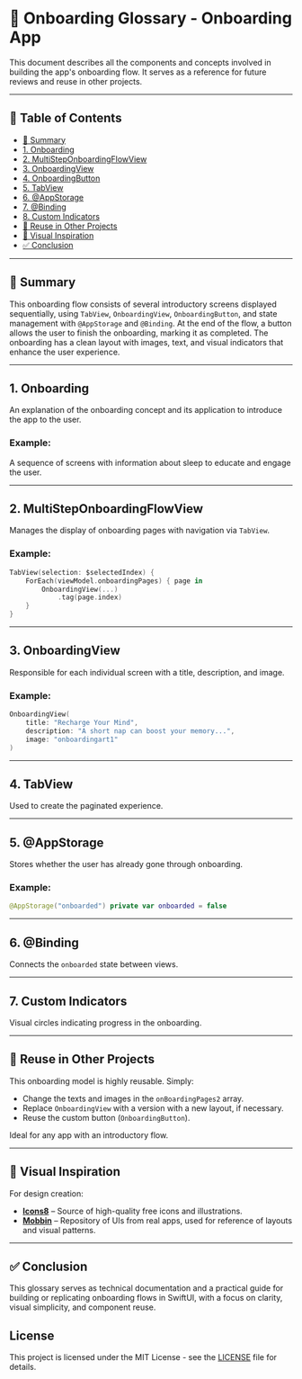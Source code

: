 # 📘 Onboarding Glossary - Onboarding App

This document describes all the components and concepts involved in building the app's onboarding flow. It serves as a reference for future reviews and reuse in other projects.

---

## 📑 Table of Contents

- [🔹 Summary](#-summary)
- [1. Onboarding](#1-onboarding)
- [2. MultiStepOnboardingFlowView](#2-multisteponboardingflowview)
- [3. OnboardingView](#3-onboardingview)
- [4. OnboardingButton](#4-onboardingbutton)
- [5. TabView](#5-tabview)
- [6. @AppStorage](#6-appstorage)
- [7. @Binding](#7-binding)
- [8. Custom Indicators](#8-custom-indicators)
- [🔁 Reuse in Other Projects](#-reuse-in-other-projects)
- [🎨 Visual Inspiration](#-visual-inspiration)
- [✅ Conclusion](#-conclusion)

---


## 🔹 Summary

This onboarding flow consists of several introductory screens displayed sequentially, using `TabView`, `OnboardingView`, `OnboardingButton`, and state management with `@AppStorage` and `@Binding`. At the end of the flow, a button allows the user to finish the onboarding, marking it as completed. The onboarding has a clean layout with images, text, and visual indicators that enhance the user experience.

---

## 1. **Onboarding**
An explanation of the onboarding concept and its application to introduce the app to the user.

### Example:
A sequence of screens with information about sleep to educate and engage the user.

---

## 2. **MultiStepOnboardingFlowView**
Manages the display of onboarding pages with navigation via `TabView`.

### Example:
```swift
TabView(selection: $selectedIndex) {
    ForEach(viewModel.onboardingPages) { page in
        OnboardingView(...)
            .tag(page.index)
    }
}
```

---

## 3. **OnboardingView**
Responsible for each individual screen with a title, description, and image.

### Example:
```swift
OnboardingView(
    title: "Recharge Your Mind",
    description: "A short nap can boost your memory...",
    image: "onboardingart1"
)
```

---

## 4. **TabView**
Used to create the paginated experience.

---

## 5. **@AppStorage**
Stores whether the user has already gone through onboarding.

### Example:
```swift
@AppStorage("onboarded") private var onboarded = false
```

---

## 6. **@Binding**
Connects the `onboarded` state between views.

---

## 7. **Custom Indicators**
Visual circles indicating progress in the onboarding.

---

## 🔁 Reuse in Other Projects

This onboarding model is highly reusable. Simply:

- Change the texts and images in the `onBoardingPages2` array.
- Replace `OnboardingView` with a version with a new layout, if necessary.
- Reuse the custom button (`OnboardingButton`).

Ideal for any app with an introductory flow.

---

## 🎨 Visual Inspiration

For design creation:

- **[Icons8](https://icons8.com/)** – Source of high-quality free icons and illustrations.
- **[Mobbin](https://mobbin.com/)** – Repository of UIs from real apps, used for reference of layouts and visual patterns.

---


## ✅ Conclusion

This glossary serves as technical documentation and a practical guide for building or replicating onboarding flows in SwiftUI, with a focus on clarity, visual simplicity, and component reuse.

## License

This project is licensed under the MIT License - see the [LICENSE](LICENSE) file for details.

